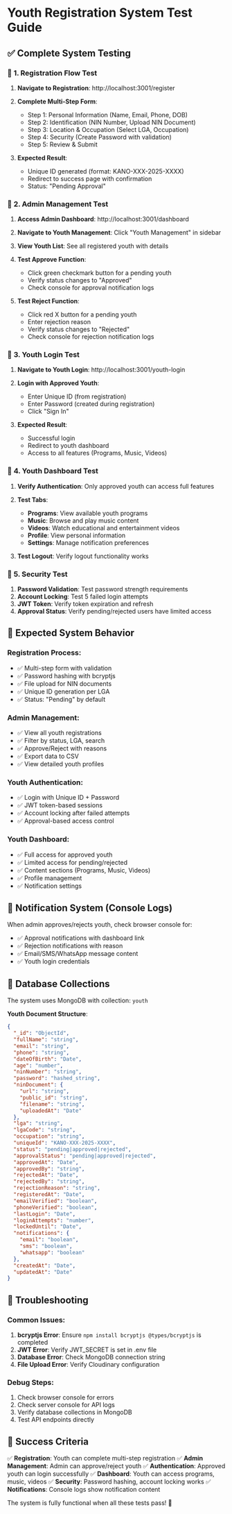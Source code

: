 # Youth Registration System Test Guide

## ✅ Complete System Testing

### 🔹 **1. Registration Flow Test**
1. **Navigate to Registration**: http://localhost:3001/register
2. **Complete Multi-Step Form**:
   - Step 1: Personal Information (Name, Email, Phone, DOB)
   - Step 2: Identification (NIN Number, Upload NIN Document)
   - Step 3: Location & Occupation (Select LGA, Occupation)
   - Step 4: Security (Create Password with validation)
   - Step 5: Review & Submit

3. **Expected Result**: 
   - Unique ID generated (format: KANO-XXX-2025-XXXX)
   - Redirect to success page with confirmation
   - Status: "Pending Approval"

### 🔹 **2. Admin Management Test**
1. **Access Admin Dashboard**: http://localhost:3001/dashboard
2. **Navigate to Youth Management**: Click "Youth Management" in sidebar
3. **View Youth List**: See all registered youth with details
4. **Test Approve Function**:
   - Click green checkmark button for a pending youth
   - Verify status changes to "Approved"
   - Check console for approval notification logs

5. **Test Reject Function**:
   - Click red X button for a pending youth
   - Enter rejection reason
   - Verify status changes to "Rejected"
   - Check console for rejection notification logs

### 🔹 **3. Youth Login Test**
1. **Navigate to Youth Login**: http://localhost:3001/youth-login
2. **Login with Approved Youth**:
   - Enter Unique ID (from registration)
   - Enter Password (created during registration)
   - Click "Sign In"

3. **Expected Result**: 
   - Successful login
   - Redirect to youth dashboard
   - Access to all features (Programs, Music, Videos)

### 🔹 **4. Youth Dashboard Test**
1. **Verify Authentication**: Only approved youth can access full features
2. **Test Tabs**:
   - **Programs**: View available youth programs
   - **Music**: Browse and play music content
   - **Videos**: Watch educational and entertainment videos
   - **Profile**: View personal information
   - **Settings**: Manage notification preferences

3. **Test Logout**: Verify logout functionality works

### 🔹 **5. Security Test**
1. **Password Validation**: Test password strength requirements
2. **Account Locking**: Test 5 failed login attempts
3. **JWT Token**: Verify token expiration and refresh
4. **Approval Status**: Verify pending/rejected users have limited access

## 🔹 **Expected System Behavior**

### **Registration Process**:
- ✅ Multi-step form with validation
- ✅ Password hashing with bcryptjs
- ✅ File upload for NIN documents
- ✅ Unique ID generation per LGA
- ✅ Status: "Pending" by default

### **Admin Management**:
- ✅ View all youth registrations
- ✅ Filter by status, LGA, search
- ✅ Approve/Reject with reasons
- ✅ Export data to CSV
- ✅ View detailed youth profiles

### **Youth Authentication**:
- ✅ Login with Unique ID + Password
- ✅ JWT token-based sessions
- ✅ Account locking after failed attempts
- ✅ Approval-based access control

### **Youth Dashboard**:
- ✅ Full access for approved youth
- ✅ Limited access for pending/rejected
- ✅ Content sections (Programs, Music, Videos)
- ✅ Profile management
- ✅ Notification settings

## 🔹 **Notification System** (Console Logs)

When admin approves/rejects youth, check browser console for:
- ✅ Approval notifications with dashboard link
- ✅ Rejection notifications with reason
- ✅ Email/SMS/WhatsApp message content
- ✅ Youth login credentials

## 🔹 **Database Collections**

The system uses MongoDB with collection: `youth`

**Youth Document Structure**:
```json
{
  "_id": "ObjectId",
  "fullName": "string",
  "email": "string",
  "phone": "string",
  "dateOfBirth": "Date",
  "age": "number",
  "ninNumber": "string",
  "password": "hashed_string",
  "ninDocument": {
    "url": "string",
    "public_id": "string",
    "filename": "string",
    "uploadedAt": "Date"
  },
  "lga": "string",
  "lgaCode": "string",
  "occupation": "string",
  "uniqueId": "KANO-XXX-2025-XXXX",
  "status": "pending|approved|rejected",
  "approvalStatus": "pending|approved|rejected",
  "approvedAt": "Date",
  "approvedBy": "string",
  "rejectedAt": "Date",
  "rejectedBy": "string",
  "rejectionReason": "string",
  "registeredAt": "Date",
  "emailVerified": "boolean",
  "phoneVerified": "boolean",
  "lastLogin": "Date",
  "loginAttempts": "number",
  "lockedUntil": "Date",
  "notifications": {
    "email": "boolean",
    "sms": "boolean",
    "whatsapp": "boolean"
  },
  "createdAt": "Date",
  "updatedAt": "Date"
}
```

## 🔹 **Troubleshooting**

### **Common Issues**:
1. **bcryptjs Error**: Ensure `npm install bcryptjs @types/bcryptjs` is completed
2. **JWT Error**: Verify JWT_SECRET is set in .env file
3. **Database Error**: Check MongoDB connection string
4. **File Upload Error**: Verify Cloudinary configuration

### **Debug Steps**:
1. Check browser console for errors
2. Check server console for API logs
3. Verify database collections in MongoDB
4. Test API endpoints directly

## 🔹 **Success Criteria**

✅ **Registration**: Youth can complete multi-step registration
✅ **Admin Management**: Admin can approve/reject youth
✅ **Authentication**: Approved youth can login successfully
✅ **Dashboard**: Youth can access programs, music, videos
✅ **Security**: Password hashing, account locking works
✅ **Notifications**: Console logs show notification content

The system is fully functional when all these tests pass! 🎉